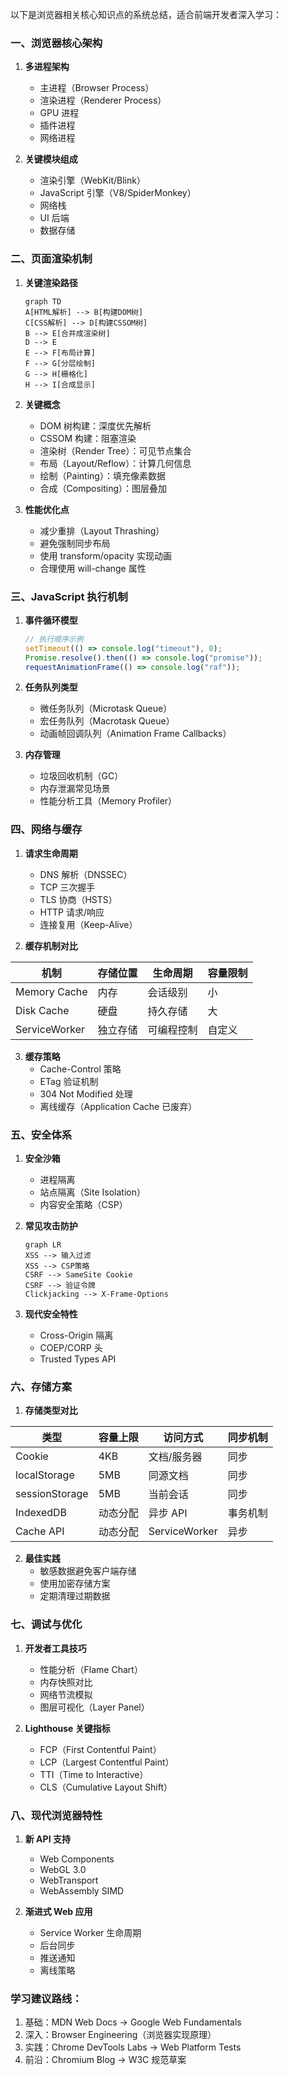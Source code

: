 以下是浏览器相关核心知识点的系统总结，适合前端开发者深入学习：

### 一、浏览器核心架构

1. **多进程架构**

   - 主进程（Browser Process）
   - 渲染进程（Renderer Process）
   - GPU 进程
   - 插件进程
   - 网络进程

2. **关键模块组成**
   - 渲染引擎（WebKit/Blink）
   - JavaScript 引擎（V8/SpiderMonkey）
   - 网络栈
   - UI 后端
   - 数据存储

### 二、页面渲染机制

1. **关键渲染路径**

   ```mermaid
   graph TD
   A[HTML解析] --> B[构建DOM树]
   C[CSS解析] --> D[构建CSSOM树]
   B --> E[合并成渲染树]
   D --> E
   E --> F[布局计算]
   F --> G[分层绘制]
   G --> H[栅格化]
   H --> I[合成显示]
   ```

2. **关键概念**

   - DOM 树构建：深度优先解析
   - CSSOM 构建：阻塞渲染
   - 渲染树（Render Tree）：可见节点集合
   - 布局（Layout/Reflow）：计算几何信息
   - 绘制（Painting）：填充像素数据
   - 合成（Compositing）：图层叠加

3. **性能优化点**
   - 减少重排（Layout Thrashing）
   - 避免强制同步布局
   - 使用 transform/opacity 实现动画
   - 合理使用 will-change 属性

### 三、JavaScript 执行机制

1. **事件循环模型**

   ```javascript
   // 执行顺序示例
   setTimeout(() => console.log("timeout"), 0);
   Promise.resolve().then(() => console.log("promise"));
   requestAnimationFrame(() => console.log("raf"));
   ```

2. **任务队列类型**

   - 微任务队列（Microtask Queue）
   - 宏任务队列（Macrotask Queue）
   - 动画帧回调队列（Animation Frame Callbacks）

3. **内存管理**
   - 垃圾回收机制（GC）
   - 内存泄漏常见场景
   - 性能分析工具（Memory Profiler）

### 四、网络与缓存

1. **请求生命周期**

   - DNS 解析（DNSSEC）
   - TCP 三次握手
   - TLS 协商（HSTS）
   - HTTP 请求/响应
   - 连接复用（Keep-Alive）

2. **缓存机制对比**

| 机制          | 存储位置 | 生命周期   | 容量限制 |
| ------------- | -------- | ---------- | -------- |
| Memory Cache  | 内存     | 会话级别   | 小       |
| Disk Cache    | 硬盘     | 持久存储   | 大       |
| ServiceWorker | 独立存储 | 可编程控制 | 自定义   |

3. **缓存策略**
   - Cache-Control 策略
   - ETag 验证机制
   - 304 Not Modified 处理
   - 离线缓存（Application Cache 已废弃）

### 五、安全体系

1. **安全沙箱**

   - 进程隔离
   - 站点隔离（Site Isolation）
   - 内容安全策略（CSP）

2. **常见攻击防护**

   ```
   graph LR
   XSS --> 输入过滤
   XSS --> CSP策略
   CSRF --> SameSite Cookie
   CSRF --> 验证令牌
   Clickjacking --> X-Frame-Options
   ```

3. **现代安全特性**
   - Cross-Origin 隔离
   - COEP/CORP 头
   - Trusted Types API

### 六、存储方案

1. **存储类型对比**

| 类型           | 容量上限 | 访问方式      | 同步机制 |
| -------------- | -------- | ------------- | -------- |
| Cookie         | 4KB      | 文档/服务器   | 同步     |
| localStorage   | 5MB      | 同源文档      | 同步     |
| sessionStorage | 5MB      | 当前会话      | 同步     |
| IndexedDB      | 动态分配 | 异步 API      | 事务机制 |
| Cache API      | 动态分配 | ServiceWorker | 异步     |

2. **最佳实践**
   - 敏感数据避免客户端存储
   - 使用加密存储方案
   - 定期清理过期数据

### 七、调试与优化

1. **开发者工具技巧**

   - 性能分析（Flame Chart）
   - 内存快照对比
   - 网络节流模拟
   - 图层可视化（Layer Panel）

2. **Lighthouse 关键指标**
   - FCP（First Contentful Paint）
   - LCP（Largest Contentful Paint）
   - TTI（Time to Interactive）
   - CLS（Cumulative Layout Shift）

### 八、现代浏览器特性

1. **新 API 支持**

   - Web Components
   - WebGL 3.0
   - WebTransport
   - WebAssembly SIMD

2. **渐进式 Web 应用**
   - Service Worker 生命周期
   - 后台同步
   - 推送通知
   - 离线策略

### 学习建议路线：

1. 基础：MDN Web Docs → Google Web Fundamentals
2. 深入：Browser Engineering（浏览器实现原理）
3. 实践：Chrome DevTools Labs → Web Platform Tests
4. 前沿：Chromium Blog → W3C 规范草案
